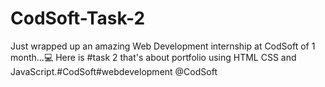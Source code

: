 # CodSoft-Task-2
Just wrapped up an amazing Web Development internship at CodSoft of 1 month...💻 Here is #task 2 that's about portfolio using HTML CSS and JavaScript.#CodSoft#webdevelopment @CodSoft
